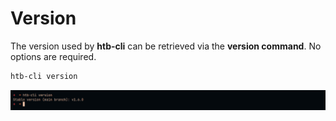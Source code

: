 # Version

The version used by **htb-cli** can be retrieved via the **version command**. No options are required.

```bash
htb-cli version
```

![Version](/assets/commands/version/version.png)